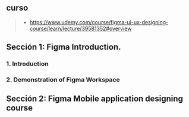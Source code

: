 
## curso
>- https://www.udemy.com/course/figma-ui-ux-designing-course/learn/lecture/39581352#overview

## Sección 1: Figma Introduction.

### 1. Introduction

### 2. Demonstration of Figma Workspace

## Sección 2: Figma Mobile application designing course

